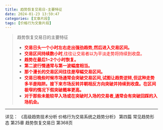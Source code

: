 ```yaml
---
title: 趋势恢复交易日-主要特征
date: 2024-01-23 13:59:47
categories: [文章片段]
tags: [价格行为文章片段]
---
```


>
>趋势恢复交易日的主要特征
>* <font color="red">**交易日头一个小时左右走出强劲趋势,然后进入交易区间。**</font>
>* <font color="red">**交易区间持续数小时**,往往让交易者以为平淡走势将持续到收盘。</font>
>* <font color="red">**趋势在最后1~2个小时恢复。**</font>
>* <font color="red">**第二波行情通常与第一波幅度相当。**</font>
>* <font color="red">**那个漫长的交易区间往往是窄幅交易区间。**</font>
>* <font color="red">**交易日晚些时候市场通常会突破交易区间,试图让趋势逆转,但这种走势多半是陷阱。接下来市场反转并朝相反方向突破并持续到收盘。在区间极窄的情况下假突破概率更高。**</font>
>* <font color="red">**对于那些未能较早入场或在突破时入场的交易者,通常会有突破回踩的入场机会。**</font>
>

---
详见：
《高级趋势技术分析 价格行为交易系统之趋势分析》
第四篇 常见趋势形态
第25章 趋势恢复交易日
第368页
